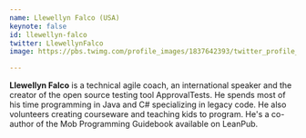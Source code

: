 ```yaml
---
name: Llewellyn Falco (USA)
keynote: false
id: llewellyn-falco
twitter: LlewellynFalco
image: https://pbs.twimg.com/profile_images/1837642393/twitter_profile_400x400.png

---
```

**Llewellyn Falco** is a  technical agile coach, an international speaker and the creator of the open source testing tool ApprovalTests. He spends most of his time programming in Java and C# specializing in legacy code. He also volunteers creating courseware and teaching kids to program. He's a co-author of the Mob Programming Guidebook available on LeanPub. 
